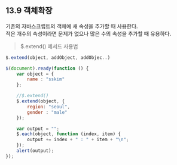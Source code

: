 ## 13.9 객체확장

기존의 자바스크립트의 객체에 새 속성을 추가할 때 사용한다.<br>
적은 개수의 속성이라면 문제가 없으나 많은 수의 속성을 추가할 때 유용하다.<br>

> $.extend() 메서드 사용법

```javascript
$.extend(object, addObject, addObjec..)
```

```javascript
$(document).ready(function () {
    var object = {
        name : "sskim"
    };

    //$.extend()
    $.extend(object, {
        region: "seoul",
        gender : "male"
    });

    var output = "";
    $.each(object, function (index, item) {
        output += index + " : " + item + "\n";
    });
    alert(output);
});
```